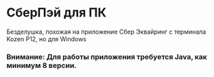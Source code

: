 # СберПэй для ПК
Безделушка, похожая на приложение Сбер Эквайринг с терминала Kozen P12, но для Windows

### Внимание: Для работы приложения требуется Java, как минимум 8 версии.
